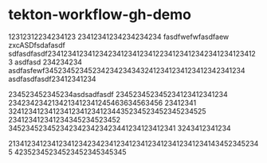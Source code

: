 # tekton-workflow-gh-demo

12312312234234123
23412341234234234234
fasdfwefwfasdfaew
zxcASDfsdafasdf
sdfasdfasdf23412341234123423412341234122341234123423412341234123
asdfasd 234234234
asdfasfewf345234523452342342343432412341234123412342341234
asdfasdfasdf23412341234

234523452345234asdsadfasdf
234523452345234123412341234
2342342342134213412341245463634563456
23412341
324123412341234123412341234435234523452345234525
234123412341234345234523452
3452345234523423423423423441234123412341
3243412341234

213412341234123412342342341234123412341234123412341434523452345
42352345234523452345345345
